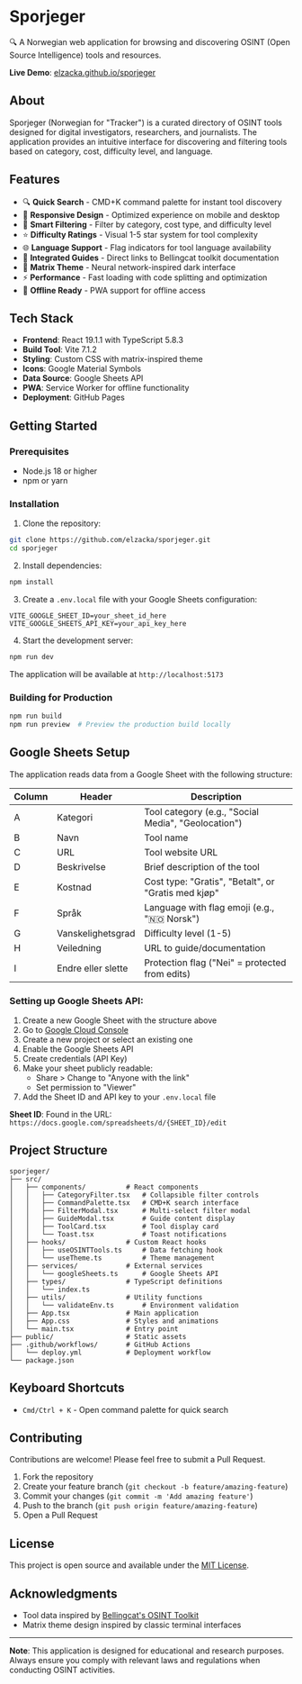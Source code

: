 # Sporjeger

🔍 A Norwegian web application for browsing and discovering OSINT (Open Source Intelligence) tools and resources.

**Live Demo**: [elzacka.github.io/sporjeger](https://elzacka.github.io/sporjeger/)

## About

Sporjeger (Norwegian for "Tracker") is a curated directory of OSINT tools designed for digital investigators, researchers, and journalists. The application provides an intuitive interface for discovering and filtering tools based on category, cost, difficulty level, and language.

## Features

- 🔍 **Quick Search** - CMD+K command palette for instant tool discovery
- 📱 **Responsive Design** - Optimized experience on mobile and desktop
- 🎯 **Smart Filtering** - Filter by category, cost type, and difficulty level
- ⭐ **Difficulty Ratings** - Visual 1-5 star system for tool complexity
- 🌐 **Language Support** - Flag indicators for tool language availability
- 📖 **Integrated Guides** - Direct links to Bellingcat toolkit documentation
- 🎨 **Matrix Theme** - Neural network-inspired dark interface
- ⚡ **Performance** - Fast loading with code splitting and optimization
- 💾 **Offline Ready** - PWA support for offline access

## Tech Stack

- **Frontend**: React 19.1.1 with TypeScript 5.8.3
- **Build Tool**: Vite 7.1.2
- **Styling**: Custom CSS with matrix-inspired theme
- **Icons**: Google Material Symbols
- **Data Source**: Google Sheets API
- **PWA**: Service Worker for offline functionality
- **Deployment**: GitHub Pages

## Getting Started

### Prerequisites

- Node.js 18 or higher
- npm or yarn

### Installation

1. Clone the repository:
```bash
git clone https://github.com/elzacka/sporjeger.git
cd sporjeger
```

2. Install dependencies:
```bash
npm install
```

3. Create a `.env.local` file with your Google Sheets configuration:
```env
VITE_GOOGLE_SHEET_ID=your_sheet_id_here
VITE_GOOGLE_SHEETS_API_KEY=your_api_key_here
```

4. Start the development server:
```bash
npm run dev
```

The application will be available at `http://localhost:5173`

### Building for Production

```bash
npm run build
npm run preview  # Preview the production build locally
```

## Google Sheets Setup

The application reads data from a Google Sheet with the following structure:

| Column | Header | Description |
|--------|--------|-------------|
| A | Kategori | Tool category (e.g., "Social Media", "Geolocation") |
| B | Navn | Tool name |
| C | URL | Tool website URL |
| D | Beskrivelse | Brief description of the tool |
| E | Kostnad | Cost type: "Gratis", "Betalt", or "Gratis med kjøp" |
| F | Språk | Language with flag emoji (e.g., "🇳🇴 Norsk") |
| G | Vanskelighetsgrad | Difficulty level (1-5) |
| H | Veiledning | URL to guide/documentation |
| I | Endre eller slette | Protection flag ("Nei" = protected from edits) |

### Setting up Google Sheets API:

1. Create a new Google Sheet with the structure above
2. Go to [Google Cloud Console](https://console.cloud.google.com/)
3. Create a new project or select an existing one
4. Enable the Google Sheets API
5. Create credentials (API Key)
6. Make your sheet publicly readable:
   - Share > Change to "Anyone with the link"
   - Set permission to "Viewer"
7. Add the Sheet ID and API key to your `.env.local` file

**Sheet ID**: Found in the URL: `https://docs.google.com/spreadsheets/d/{SHEET_ID}/edit`

## Project Structure

```
sporjeger/
├── src/
│   ├── components/          # React components
│   │   ├── CategoryFilter.tsx   # Collapsible filter controls
│   │   ├── CommandPalette.tsx   # CMD+K search interface
│   │   ├── FilterModal.tsx      # Multi-select filter modal
│   │   ├── GuideModal.tsx       # Guide content display
│   │   ├── ToolCard.tsx         # Tool display card
│   │   └── Toast.tsx            # Toast notifications
│   ├── hooks/               # Custom React hooks
│   │   ├── useOSINTTools.ts     # Data fetching hook
│   │   └── useTheme.ts          # Theme management
│   ├── services/            # External services
│   │   └── googleSheets.ts      # Google Sheets API
│   ├── types/               # TypeScript definitions
│   │   └── index.ts
│   ├── utils/               # Utility functions
│   │   └── validateEnv.ts       # Environment validation
│   ├── App.tsx              # Main application
│   ├── App.css              # Styles and animations
│   └── main.tsx             # Entry point
├── public/                  # Static assets
├── .github/workflows/       # GitHub Actions
│   └── deploy.yml           # Deployment workflow
└── package.json
```

## Keyboard Shortcuts

- `Cmd/Ctrl + K` - Open command palette for quick search

## Contributing

Contributions are welcome! Please feel free to submit a Pull Request.

1. Fork the repository
2. Create your feature branch (`git checkout -b feature/amazing-feature`)
3. Commit your changes (`git commit -m 'Add amazing feature'`)
4. Push to the branch (`git push origin feature/amazing-feature`)
5. Open a Pull Request

## License

This project is open source and available under the [MIT License](LICENSE).

## Acknowledgments

- Tool data inspired by [Bellingcat's OSINT Toolkit](https://github.com/bellingcat/toolkit)
- Matrix theme design inspired by classic terminal interfaces

---

**Note**: This application is designed for educational and research purposes. Always ensure you comply with relevant laws and regulations when conducting OSINT activities.
